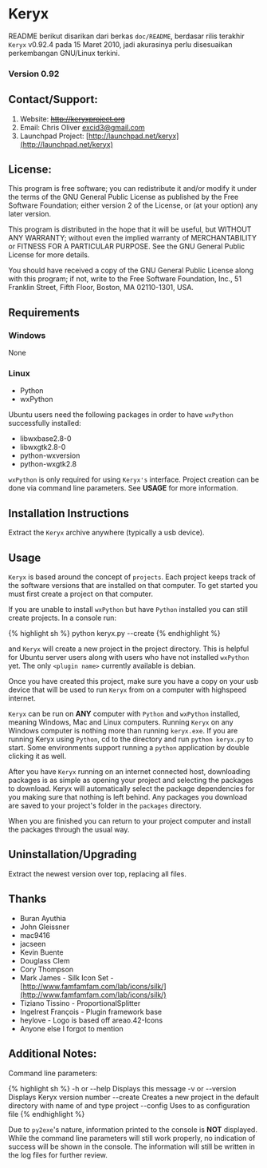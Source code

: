 # Keryx

README berikut disarikan dari berkas `doc/README`, berdasar rilis terakhir `Keryx` v0.92.4 pada 15 Maret 2010, jadi akurasinya perlu disesuaikan perkembangan GNU/Linux terkini.

### Version 0.92

## Contact/Support:

1. Website: <del>http://keryxproject.org</del>
2. Email: Chris Oliver <excid3@gmail.com>
3. Launchpad Project: [http://launchpad.net/keryx](http://launchpad.net/keryx)

## License:

This program is free software; you can redistribute it and/or modify it under the terms of the GNU General Public License as published by the Free Software Foundation; either version 2 of the License, or (at your option) any later version.

This program is distributed in the hope that it will be useful, but WITHOUT ANY WARRANTY; without even the implied warranty of MERCHANTABILITY or FITNESS FOR A PARTICULAR PURPOSE. See the GNU General Public License for more details.

You should have received a copy of the GNU General Public License along with this program; if not, write to the Free Software Foundation, Inc., 51 Franklin Street, Fifth Floor, Boston, MA  02110-1301, USA.

## Requirements

### Windows

None

### Linux

* Python
* wxPython

Ubuntu users need the following packages in order to have `wxPython` successfully installed:

* libwxbase2.8-0
* libwxgtk2.8-0
* python-wxversion
* python-wxgtk2.8

`wxPython` is only required for using `Keryx's` interface. Project creation can be done via command line parameters. See **USAGE** for more information.

## Installation Instructions

Extract the `Keryx` archive anywhere (typically a usb device).

## Usage

`Keryx` is based around the concept of `projects`. Each project keeps track of the software versions that are installed on that computer. To get started you must first create a project on that computer.

If you are unable to install `wxPython` but have `Python` installed you can still create projects. In a console run:

{% highlight sh %}
python keryx.py --create <project name> <plugin name>
{% endhighlight %}

and `Keryx` will create a new project in the project directory. This is helpful for Ubuntu server users along with users who have not installed `wxPython` yet. The only `<plugin name>` currently available is debian.

Once you have created this project, make sure you have a copy on your usb device that will be used to run `Keryx` from on a computer with highspeed internet.

`Keryx` can be run on **ANY** computer with `Python` and `wxPython` installed, meaning Windows, Mac and Linux computers. Running `Keryx` on any Windows computer is nothing more than running `keryx.exe`. If you are running Keryx using `Python`, cd to the directory and run `python keryx.py` to start. Some environments support running a `python` application by double clicking it as well.

After you have `Keryx` running on an internet connected host, downloading packages is as simple as opening your project and selecting the packages to download.
Keryx will automatically select the package dependencies for you making sure that nothing is left behind. Any packages you download are saved to your project's folder in the `packages` directory.

When you are finished you can return to your project computer and install the packages through the usual way.

## Uninstallation/Upgrading

Extract the newest version over top, replacing all files.

## Thanks

* Buran Ayuthia
* John Gleissner
* mac9416
* jacseen
* Kevin Buente
* Douglass Clem
* Cory Thompson
* Mark James - Silk Icon Set - [http://www.famfamfam.com/lab/icons/silk/](http://www.famfamfam.com/lab/icons/silk/)
* Tiziano Tissino - ProportionalSplitter
* Ingelrest François - Plugin framework base
* heylove - Logo is based off areao.42-Icons
* Anyone else I forgot to mention

## Additional Notes:

Command line parameters:

{% highlight sh %}
-h or --help                            Displays this message
-v or --version                         Displays Keryx version number
--create <project name> <plugin name>   Creates a new project in the default
                                        directory with name of <project name>
                                        and type project <plugin name>
--config <file>                         Uses <file> to as configuration file
{% endhighlight %}

Due to `py2exe`'s nature, information printed to the console is **NOT** displayed.
While the command line parameters will still work properly, no indication of success will be shown in the console. The information will still be written in the log files for further review.
